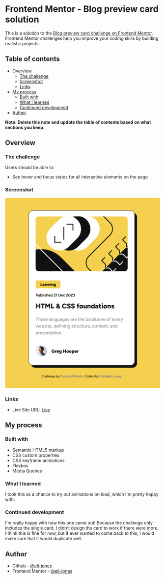 # Frontend Mentor - Blog preview card solution

This is a solution to the [Blog preview card challenge on Frontend Mentor](https://www.frontendmentor.io/challenges/blog-preview-card-ckPaj01IcS). Frontend Mentor challenges help you improve your coding skills by building realistic projects. 

## Table of contents

- [Overview](#overview)
  - [The challenge](#the-challenge)
  - [Screenshot](#screenshot)
  - [Links](#links)
- [My process](#my-process)
  - [Built with](#built-with)
  - [What I learned](#what-i-learned)
  - [Continued development](#continued-development)
- [Author](#author)

**Note: Delete this note and update the table of contents based on what sections you keep.**

## Overview

### The challenge

Users should be able to:

- See hover and focus states for all interactive elements on the page

### Screenshot

![](card-design.png)

### Links

- Live Site URL: [Live](https://eli-jones.github.io/design-challenges/blog-card/index.html)

## My process

### Built with

- Semantic HTML5 markup
- CSS custom properties
- CSS keyframe animations
- Flexbox
- Media Queries

### What I learned

I took this as a chance to try out animations on load, which I'm pretty happy with.

### Continued development

I'm really happy with how this one came out! Because the challenge only includes the single card, I didn't design the card to work if there were more. I think this is fine for now, but if ever wanted to come back to this, I would make sure that it would duplicate well.

## Author

- Github - [@eli-jones](https://github.com/eli-jones)
- Frontend Mentor - [@eli-jones](https://www.frontendmentor.io/profile/eli-jones)
